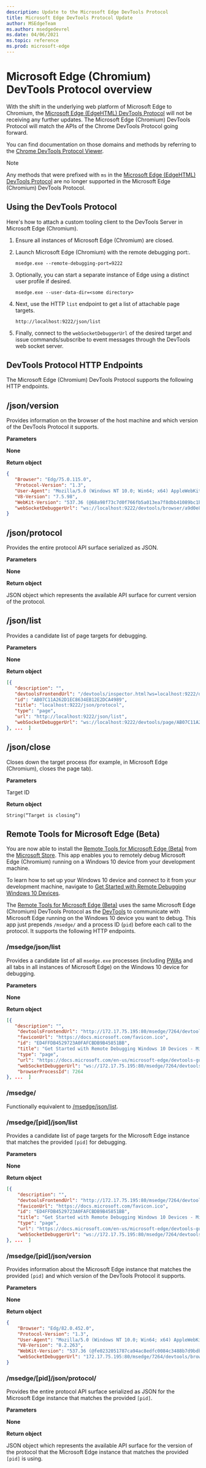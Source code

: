 ```yaml
---
description: Update to the Microsoft Edge DevTools Protocol
title: Microsoft Edge DevTools Protocol Update
author: MSEdgeTeam
ms.author: msedgedevrel
ms.date: 04/06/2021
ms.topic: reference
ms.prod: microsoft-edge
---
```

# Microsoft Edge (Chromium) DevTools Protocol overview  

With the shift in the underlying web platform of Microsoft Edge to Chromium, the [Microsoft Edge (EdgeHTML) DevTools Protocol](/archive/microsoft-edge/legacy/devtools-protocol/index) will not be receiving any further updates.  The Microsoft Edge \(Chromium\) DevTools Protocol will match the APIs of the Chrome DevTools Protocol going forward.  

You can find documentation on those domains and methods by referring to the [Chrome DevTools Protocol Viewer](https://chromedevtools.github.io/devtools-protocol/tot).  

> [!NOTE]
> Any methods that were prefixed with `ms` in the [Microsoft Edge (EdgeHTML) DevTools Protocol](/archive/microsoft-edge/legacy/devtools-protocol/index) are no longer supported in the Microsoft Edge \(Chromium\) DevTools Protocol.  

## Using the DevTools Protocol  

Here's how to attach a custom tooling client to the DevTools Server in Microsoft Edge \(Chromium\).  

1.  Ensure all instances of Microsoft Edge \(Chromium\) are closed.  
1.  Launch Microsoft Edge \(Chromium\) with the remote debugging port:. 
    
    ```shell
    msedge.exe --remote-debugging-port=9222
    ```  
    
1.  Optionally, you can start a separate instance of Edge using a distinct user profile if desired.  
    
    ```shell
    msedge.exe --user-data-dir=<some directory>
    ```  
    
1.  Next, use the HTTP `list` endpoint to get a list of attachable page targets.  
    
    ```http
    http://localhost:9222/json/list
    ```  
    
1.  Finally, connect to the `webSocketDebuggerUrl` of the desired target and issue commands/subscribe to event messages through the DevTools web socket server.  

## DevTools Protocol HTTP Endpoints  

The Microsoft Edge \(Chromium\) DevTools Protocol supports the following HTTP endpoints.  

## /json/version  

Provides information on the browser of the host machine and which version of the DevTools Protocol it supports.  

**Parameters**  

**None**  

**Return object**  

```json
{
   "Browser": "Edg/75.0.115.0",
   "Protocol-Version": "1.3",
   "User-Agent": "Mozilla/5.0 (Windows NT 10.0; Win64; x64) AppleWebKit/537.36 (KHTML, like Gecko) Chrome/75.0.3739.0 Safari/537.36 Edg/75.0.115.0",
   "V8-Version": "7.5.98",
   "WebKit-Version": "537.36 (@68a98f73c7d0f766fb5a013ea7f8dbb41089bc1b)",
   "webSocketDebuggerUrl": "ws://localhost:9222/devtools/browser/a9d0e8cf-476a-4a89-bba9-0fc27ce691cd"
}
```  

## /json/protocol  

Provides the entire protocol API surface serialized as JSON.  

**Parameters**  

**None**  

**Return object**  

JSON object which represents the available API surface for current version of the protocol.  

## /json/list  

Provides a candidate list of page targets for debugging.  

**Parameters**  

**None**  

**Return object**  

```json
[{
   "description": "",
   "devtoolsFrontendUrl": "/devtools/inspector.html?ws=localhost:9222/devtools/page/AB07C11A262D1EC8634EB12E2DCA4989",
   "id": "AB07C11A262D1EC8634EB12E2DCA4989",
   "title": "localhost:9222/json/protocol",
   "type": "page",
   "url": "http://localhost:9222/json/list",
   "webSocketDebuggerUrl": "ws://localhost:9222/devtools/page/AB07C11A262D1EC8634EB12E2DCA4989"
}, ...  ]
```  

## /json/close  

Closes down the target process \(for example, in Microsoft Edge \(Chromium\), closes the page tab\).  

**Parameters**  

Target ID  

**Return object**  

```
String(“Target is closing”)
```  

## Remote Tools for Microsoft Edge (Beta)  

You are now able to install the [Remote Tools for Microsoft Edge (Beta)](https://www.microsoft.com/store/apps/9P6CMFV44ZLT) from the [Microsoft Store](https://www.microsoft.com/store/apps/windows).  This app enables you to remotely debug Microsoft Edge (Chromium) running on a Windows 10 device from your development machine.  

To learn how to set up your Windows 10 device and connect to it from your development machine, navigate to [Get Started with Remote Debugging Windows 10 Devices](../devtools-guide-chromium/remote-debugging/windows.md).  

The [Remote Tools for Microsoft Edge (Beta)](https://www.microsoft.com/store/apps/9P6CMFV44ZLT) uses the same Microsoft Edge (Chromium) DevTools Protocol as the [DevTools](../devtools-guide-chromium/index.md) to communicate with Microsoft Edge running on the Windows 10 device you want to debug.  This app just prepends `/msedge/` and a process ID (`pid`) before each call to the protocol.  It supports the following HTTP endpoints.  

### /msedge/json/list  

Provides a candidate list of all `msedge.exe` processes \(including [PWAs](../progressive-web-apps-chromium/index.md) and all tabs in all instances of Microsoft Edge\) on the Windows 10 device for debugging.  

**Parameters**  

**None**  

**Return object**  

```json
[{
   "description": "",
    "devtoolsFrontendUrl": "http://172.17.75.195:80/msedge/7264/devtools/inspector.html?ws=172.17.75.195:80/msedge/7264/devtools/page/ED4FFDB4529723A0FAFCBDB9B45851BB",
    "faviconUrl": "https://docs.microsoft.com/favicon.ico",
    "id": "ED4FFDB4529723A0FAFCBDB9B45851BB",
    "title": "Get Started with Remote Debugging Windows 10 Devices - Microsoft Edge Development | Microsoft Docs",
    "type": "page",
    "url": "https://docs.microsoft.com/en-us/microsoft-edge/devtools-guide-chromium/remote-debugging/windows",
    "webSocketDebuggerUrl": "ws://172.17.75.195:80/msedge/7264/devtools/page/ED4FFDB4529723A0FAFCBDB9B45851BB",
    "browserProcessId": 7264
}, ...  ]
```  

### /msedge/  

Functionally equivalent to [/msedge/json/list](#msedgejsonlist).  

### /msedge/[pid]/json/list  

Provides a candidate list of page targets for the Microsoft Edge instance that matches the provided `[pid]` for debugging.  

**Parameters**  

**None**  

**Return object**  

```json
[{
    "description": "",
    "devtoolsFrontendUrl": "http://172.17.75.195:80/msedge/7264/devtools/inspector.html?ws=172.17.75.195:80/msedge/7264/devtools/page/ED4FFDB4529723A0FAFCBDB9B45851BB",
    "faviconUrl": "https://docs.microsoft.com/favicon.ico",
    "id": "ED4FFDB4529723A0FAFCBDB9B45851BB",
    "title": "Get Started with Remote Debugging Windows 10 Devices - Microsoft Edge Development | Microsoft Docs",
    "type": "page",
    "url": "https://docs.microsoft.com/en-us/microsoft-edge/devtools-guide-chromium/remote-debugging/windows",
    "webSocketDebuggerUrl": "ws://172.17.75.195:80/msedge/7264/devtools/page/ED4FFDB4529723A0FAFCBDB9B45851BB"
}, ...  ]
```  

### /msedge/[pid]/json/version  

Provides information about the Microsoft Edge instance that matches the provided `[pid]` and which version of the DevTools Protocol it supports.  

**Parameters**  

**None**  

**Return object**  

```json
{
    "Browser": "Edg/82.0.452.0",
    "Protocol-Version": "1.3",
    "User-Agent": "Mozilla/5.0 (Windows NT 10.0; Win64; x64) AppleWebKit/537.36 (KHTML, like Gecko) Chrome/82.0.4080.0 Safari/537.36 Edg/82.0.452.0",
    "V8-Version": "8.2.263",
    "WebKit-Version": "537.36 (@fe0232051787ca94ac8edfc0084c3488b7d9bdb2)",
    "webSocketDebuggerUrl": "172.17.75.195:80/msedge/7264/devtools/browser/7a67c8c4-138b-48e3-bfe0-cb7af34d559a"
}
```  

### /msedge/[pid]/json/protocol/  

Provides the entire protocol API surface serialized as JSON for the Microsoft Edge instance that matches the provided `[pid]`.  

**Parameters**  

**None**  

**Return object**  

JSON object which represents the available API surface for the version of the protocol that the Microsoft Edge instance that matches the provided `[pid]` is using.  
